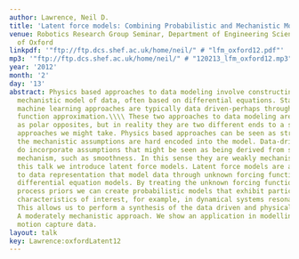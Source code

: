 ```yaml
---
author: Lawrence, Neil D.
title: 'Latent force models: Combining Probabilistic and Mechanistic Modelling'
venue: Robotics Research Group Seminar, Department of Engineering Science, University
  of Oxford
linkpdf: '"ftp://ftp.dcs.shef.ac.uk/home/neil/" # "lfm_oxford12.pdf"'
mp3: '"ftp://ftp.dcs.shef.ac.uk/home/neil/" # "120213_lfm_oxford12.mp3"'
year: '2012'
month: '2'
day: '13'
abstract: Physics based approaches to data modeling involve constructing an accurate
  mechanistic model of data, often based on differential equations. Statistical and
  machine learning approaches are typically data driven-perhaps through regularized
  function approximation.\\\\ These two approaches to data modeling are often seen
  as polar opposites, but in reality they are two different ends to a spectrum of
  approaches we might take. Physics based approaches can be seen as strongly mechanistic,
  the mechanistic assumptions are hard encoded into the model. Data-driven approaches
  do incorporate assumptions that might be seen as being derived from some underlying
  mechanism, such as smoothness. In this sense they are weakly mechanistic.\\\\ In
  this talk we introduce latent force models. Latent force models are a new approach
  to data representation that model data through unknown forcing functions that drive
  differential equation models. By treating the unknown forcing functions with Gaussian
  process priors we can create probabilistic models that exhibit particular physical
  characteristics of interest, for example, in dynamical systems resonance and inertia.
  This allows us to perform a synthesis of the data driven and physical modeling paradigms.
  A moderately mechanistic approach. We show an application in modelling of human
  motion capture data.
layout: talk
key: Lawrence:oxfordLatent12
---
```

